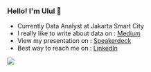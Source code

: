 ### Hello! I'm Ulul 👋

- Currently Data Analyst at Jakarta Smart City
- I really like to write about data on : [Medium](https://medium.com/@nzlul)
- View my presentation on : [Speakerdeck](https://speakerdeck.com/nzlul)
- Best way to reach me on : [LinkedIn](https://www.linkedin.com/in/nuzulul-khairu-nissa-137086141/)

<img src="https://github-readme-stats.vercel.app/api?username=nuzululkhairunissa&&show_icons=true&title_color=ffffff&icon_color=bb2acf&text_color=daf7dc&bg_color=151515">
